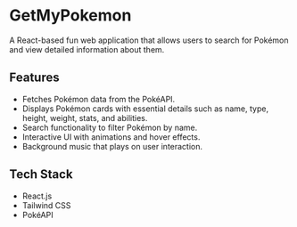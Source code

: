 # GetMyPokemon

A React-based fun web application that allows users to search for Pokémon and view detailed information about them.

## Features
- Fetches Pokémon data from the PokéAPI.
- Displays Pokémon cards with essential details such as name, type, height, weight, stats, and abilities.
- Search functionality to filter Pokémon by name.
- Interactive UI with animations and hover effects.
- Background music that plays on user interaction.

## Tech Stack
- React.js
- Tailwind CSS
- PokéAPI

